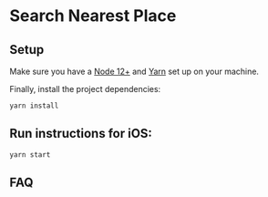 # Search Nearest Place

## Setup

Make sure you have a [Node 12+](https://nodejs.org/en/) and [Yarn](https://yarnpkg.com/) set up on your machine.

Finally, install the project dependencies:

```
yarn install
```

## Run instructions for iOS:

```
yarn start
```

## FAQ
